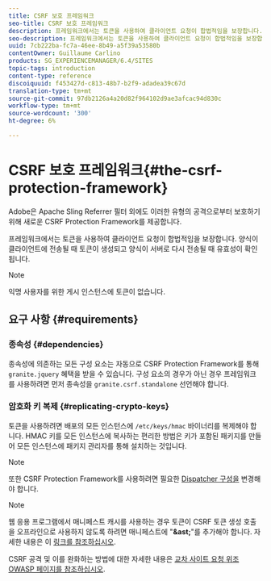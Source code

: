 ```yaml
---
title: CSRF 보호 프레임워크
seo-title: CSRF 보호 프레임워크
description: 프레임워크에서는 토큰을 사용하여 클라이언트 요청이 합법적임을 보장합니다.
seo-description: 프레임워크에서는 토큰을 사용하여 클라이언트 요청이 합법적임을 보장합니다.
uuid: 7cb222ba-fc7a-46ee-8b49-a5f39a53580b
contentOwner: Guillaume Carlino
products: SG_EXPERIENCEMANAGER/6.4/SITES
topic-tags: introduction
content-type: reference
discoiquuid: f453427d-c813-48b7-b2f9-adadea39c67d
translation-type: tm+mt
source-git-commit: 97db2126a4a20d82f964102d9ae3afcac94d830c
workflow-type: tm+mt
source-wordcount: '300'
ht-degree: 6%

---
```



# CSRF 보호 프레임워크{#the-csrf-protection-framework}

Adobe은 Apache Sling Referrer 필터 외에도 이러한 유형의 공격으로부터 보호하기 위해 새로운 CSRF Protection Framework를 제공합니다.

프레임워크에서는 토큰을 사용하여 클라이언트 요청이 합법적임을 보장합니다. 양식이 클라이언트에 전송될 때 토큰이 생성되고 양식이 서버로 다시 전송될 때 유효성이 확인됩니다.

>[!NOTE]
>
>익명 사용자를 위한 게시 인스턴스에 토큰이 없습니다.

## 요구 사항 {#requirements}

### 종속성 {#dependencies}

종속성에 의존하는 모든 구성 요소는 자동으로 CSRF Protection Framework를 통해 `granite.jquery` 혜택을 받을 수 있습니다. 구성 요소의 경우가 아닌 경우 프레임워크를 사용하려면 먼저 종속성을 `granite.csrf.standalone` 선언해야 합니다.

### 암호화 키 복제 {#replicating-crypto-keys}

토큰을 사용하려면 배포의 모든 인스턴스에 `/etc/keys/hmac` 바이너리를 복제해야 합니다. HMAC 키를 모든 인스턴스에 복사하는 편리한 방법은 키가 포함된 패키지를 만들어 모든 인스턴스에 패키지 관리자를 통해 설치하는 것입니다.

>[!NOTE]
>
>또한 CSRF Protection Framework를 사용하려면 필요한 [Dispatcher 구성을](https://helpx.adobe.com/kr/experience-manager/dispatcher/user-guide.html) 변경해야 합니다.

>[!NOTE]
>
>웹 응용 프로그램에서 매니페스트 캐시를 사용하는 경우 토큰이 CSRF 토큰 생성 호출을 오프라인으로 사용하지 않도록 하려면 매니페스트에 &quot;**&amp;ast;**&quot;를 추가해야 합니다. 자세한 내용은 이 [링크를 참조하십시오](https://www.w3.org/TR/offline-webapps/).
>
>CSRF 공격 및 이를 완화하는 방법에 대한 자세한 내용은 [교차 사이트 요청 위조 OWASP 페이지를 참조하십시오](https://owasp.org/www-community/attacks/csrf).
